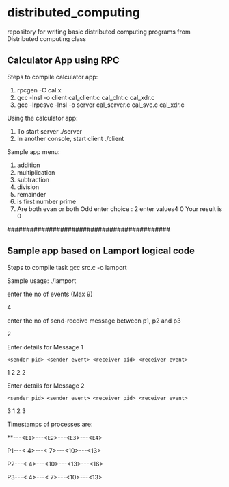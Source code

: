 # distributed_computing
repository for writing basic distributed computing programs from Distributed computing class

## Calculator App using RPC

Steps to compile calculator app:
1. rpcgen -C  cal.x
2. gcc -lnsl -o client cal_client.c cal_clnt.c cal_xdr.c
3. gcc -lrpcsvc -lnsl -o server cal_server.c cal_svc.c cal_xdr.c

Using the calculator app:
1. To start server 
   ./server
2. In another console, start client
   ./client <ip address>

Sample app menu:

1. addition 
2. multiplication 
3. subtraction 
4. division
5. remainder 
6. is first number prime
7. Are both evan or both Odd
enter choice : 2
enter values4 0
Your result is 0

###########################################

## Sample app based on Lamport logical code

Steps to compile task
  gcc src.c -o lamport

Sample usage:
./lamport

 enter the no of events (Max 9)

4

 enter the no of send-receive message between p1, p2 and p3

2

Enter details for Message 1 

```<sender pid> <sender event> <receiver pid> <receiver event>```

1 2 2 2

Enter details for Message 2 

```<sender pid> <sender event> <receiver pid> <receiver event>```

3 1 2 3

Timestamps of processes are:

**---<`E1`>---<`E2`>---<`E3`>---<`E4`>

P1---< 4>---< 7>---<10>---<13>

P2---< 4>---<10>---<13>---<16>

P3---< 4>---< 7>---<10>---<13>